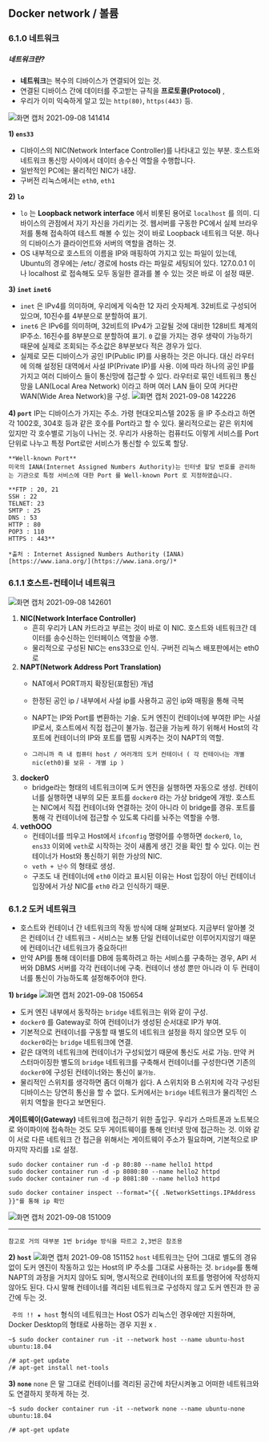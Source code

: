 ## Docker network / 볼륨

### 6.1.0 네트워크


##### 네트워크란?
- **네트워크**는 복수의 디바이스가 연결되어 있는 것. 
- 연결된 디바이스 간에 데이터를 주고받는 규칙을 **프로토콜(Protocol)** , 
- 우리가 이미 익숙하게 알고 있는 `http(80)`, `https(443)` 등. 


![화면 캡처 2021-09-08 141414](https://user-images.githubusercontent.com/62214428/132450314-bba867db-f56b-41f5-8cdf-1624e2225bc0.png)

**1) `ens33`**
- 디바이스의 NIC(Network Interface Controller)를 나타내고 있는 부분. 호스트와 네트워크 통신망 사이에서 데이터 송수신 역할을 수행합니다.
- 일반적인 PC에는 물리적인 NIC가 내장. 
- 구버전 리눅스에서는 `eth0`, `eth1` 

**2) `lo`**
- `lo` 는 **Loopback network interface** 에서 비롯된 용어로 `localhost` 를 의미. 디바이스의 관점에서 자기 자신을 가리키는 것. 웹서버를 구동한 PC에서 실제 브라우저를 통해 접속하여 테스트 해볼 수 있는 것이 바로 Loopback 네트워크 덕분. 하나의 디바이스가 클라이언트와 서버의 역할을 겸하는 것.
- OS 내부적으로 호스트의 이름을 IP와 매핑하여 가지고 있는 파일이 있는데, Ubuntu의 경우에는 /etc/ 경로에 hosts 라는 파일로 세팅되어 있다. 127.0.0.1 이나 localhost 로 접속해도 모두 동일한 결과를 볼 수 있는 것은 바로 이 설정 때문.

**3) `inet` `inet6`**

- `inet` 은 IPv4를 의미하며, 우리에게 익숙한 12 자리 숫자체계. 32비트로 구성되어 있으며, 10진수를 4부분으로 분할하여 표기.
- `inet6` 은 IPv6를 의미하며, 32비트의 IPv4가 고갈될 것에 대비한 128비트 체계의 IP주소. 16진수를 8부분으로 분할하여 표기. `0` 값을 가지는 경우 생략이 가능하기 때문에 실제로 조회되는 주소값은 8부분보다 적은 경우가 있다.
- 실제로 모든 디바이스가 공인 IP(Public IP)를 사용하는 것은 아니다. 대신 라우터에 의해 설정된 대역에서 사설 IP(Private IP)를 사용. 이에 따라 하나의 공인 IP를 가지고 여러 디바이스 들이 통신망에 접근할 수 있다. 라우터로 묶인 네트워크 통신망을 LAN(Local Area Network) 이라고 하며 여러 LAN 들이 모여 커다란 WAN(Wide Area Network)을 구성.
![화면 캡처 2021-09-08 142226](https://user-images.githubusercontent.com/62214428/132451124-349f5f7a-db54-4069-a589-576a5b17ab2f.png)


**4) `port`** 
IP는 디바이스가 가지는 주소. 가령 현대오피스텔 202동 을 IP 주소라고 하면 각 1002호, 304호 등과 같은 호수를 Port라고 할 수 있다. 물리적으로는 같은 위치에 있지만 각 호수별로 기능이 나뉘는 것. 우리가 사용하는 컴퓨터도 이렇게 서비스를 Port 단위로 나누고 특정 Port로만 서비스가 통신할 수 있도록 할당.
```
**Well-known Port**
미국의 IANA(Internet Assigned Numbers Authority)는 인터넷 할당 번호를 관리하는 기관으로 특정 서비스에 대한 Port 를 Well-known Port 로 지정하였습니다.

**FTP : 20, 21
SSH : 22
TELNET: 23
SMTP : 25
DNS : 53
HTTP : 80
POP3 : 110
HTTPS : 443**

*출처 : Internet Assigned Numbers Authority (IANA) [https://www.iana.org/](https://www.iana.org/)*
```

### 6.1.1 호스트-컨테이너 네트워크
![화면 캡처 2021-09-08 142601](https://user-images.githubusercontent.com/62214428/132451435-c03e71e8-b619-460b-8b7a-105ccc9cd17f.png)
1. **NIC(Network Interface Controller)**
    - 흔히 우리가 LAN 카드라고 부르는 것이 바로 이 NIC. 호스트와 네트워크간 데이터를 송수신하는 인터페이스 역할을 수행.
    - 물리적으로 구성된 NIC는 ens33으로 인식. 구버전 리눅스 배포판에서는 eth0로
2. **NAPT(Network Address Port Translation)**
    - NAT에서 PORT까지 확장된(포함된) 개념
    - 한정된 공인 ip / 내부에서 사설 ip를 사용하고 공인 ip와 매핑을 통해 극복
    - NAPT는 IP와 Port를 변환하는 기술. 도커 엔진이 컨테이너에 부여한 IP는 사설 IP로서, 호스트에서 직접 접근이 불가능. 접근을 가능케 하기 위해서 Host의 각 포트에 컨테이너의 IP와 포트를 맵핑 시켜주는 것이 NAPT의 역할.

    - `그러니까 즉 내 컴퓨터 host / 여러개의 도커 컨테이너 ( 각 컨테이너는 개별 nic(eth0)를 보유 - 개별 ip )`
3. **docker0**
    - bridge라는 형태의 네트워크이며 도커 엔진을 실행하면 자동으로 생성. 컨테이너를 실행하면 내부의 모든 포트를 `docker0` 라는 가상 bridge에 개방. 호스트는 NIC에서 직접 컨테이너와 연결하는 것이 아니라 이 bridge를 경유. 포트를 통해 각 컨테이너에 접근할 수 있도록 다리를 놔주는 역할을 수행.
4. **vethOOO**
    - 컨테이너를 띄우고 Host에서 `ifconfig` 명령어를 수행하면 `docker0`, `lo`, `ens33` 이외에 `veth`로 시작하는 것이 새롭게 생긴 것을 확인 할 수 있다. 이는 컨테이너가 Host와 통신하기 위한 가상의 NIC.
    - `veth + 난수` 의 형태로 생성.
    - 구조도 내 컨테이너에 `eth0` 이라고 표시된 이유는 Host 입장이 아닌 컨테이너 입장에서 가상 NIC를 `eth0` 라고 인식하기 때문.

### 6.1.2 도커 네트워크

- 호스트와 컨테이너 간 네트워크의 작동 방식에 대해 살펴보다. 지금부터 알아볼 것은 컨테이너 간 네트워크 - 서비스는 보통 단일 컨테이너로만 이루어지지않기 때문에 컨테이너간 네트워크가 중요하다!!
- 만약 API를 통해 데이터를 DB에 등록하려고 하는 서비스를 구축하는 경우, API 서버와 DBMS 서버를 각각 컨테이너에 구축. 컨테이너 생성 뿐만 아니라 이 두 컨테이너를 통신이 가능하도록 설정해주어야 한다.


**1) `bridge`**
![화면 캡처 2021-09-08 150654](https://user-images.githubusercontent.com/62214428/132455281-ab8ce27a-571d-47ae-9ce4-676ecdf18d4d.png)
- 도커 엔진 내부에서 동작하는 `bridge` 네트워크는 위와 같이 구성. 
- `docker0` 를 Gateway로 하여 컨테이너가 생성된 순서대로 IP가 부여. 
- 기본적으로 컨테이너를 구동할 때 별도의 네트워크 설정을 하지 않으면 모두 이 `docker0`라는 `bridge` 네트워크에 연결. 
- 같은 대역의 네트워크에 컨테이너가 구성되었기 때문에 통신도 서로 가능. 만약 커스터마이징한 별도의 `bridge` 네트워크를 구축해서 컨테이너를 구성한다면 기존의 `docker0`에 구성된 컨테이너와는 통신이 `불가능`.
- 물리적인 스위치를 생각하면 좀더 이해가 쉽다. A 스위치와 B 스위치에 각각 구성된 디바이스는 당연히 통신을 할 수 없다. 도커에서는 `bridge` 네트워크가 물리적인 스위치 역할을 한다고 보면된다.

**게이트웨이(Gateway)**
네트워크에 접근하기 위한 출입구. 우리가 스마트폰과 노트북으로 와이파이에 접속하는 것도 모두 게이트웨이를 통해 인터넷 망에 접근하는 것. 이와 같이 서로 다른 네트워크 간 접근을 위해서는 게이트웨이 주소가 필요하며, 기본적으로 IP 마지막 자리를 `1`로 설정.

```
sudo docker container run -d -p 80:80 --name hello1 httpd
sudo docker container run -d -p 8080:80 --name hello2 httpd
sudo docker container run -d -p 8081:80 --name hello3 httpd
```

` sudo docker container inspect --format="{{ .NetworkSettings.IPAddress }}"를 통해 ip 확인 `

![화면 캡처 2021-09-08 151009](https://user-images.githubusercontent.com/62214428/132455622-e79b0fd5-f90e-4667-ada6-8d4a51a6b639.png)

------------------
 ` 참고로 거의 대부분 1번 bridge 방식을 따르고 2,3번은 참조용 `
 
 **2) `host`**
 ![화면 캡처 2021-09-08 151152](https://user-images.githubusercontent.com/62214428/132455805-a8558f40-886e-47dc-8ab1-f9907c6b17c0.png)
`host` 네트워크는 단어 그대로 별도의 경유 없이 도커 엔진이 작동하고 있는 Host의 IP 주소를 그대로 사용하는 것. `bridge`를 통해 NAPT의 과정을 거치지 않아도 되며, 명시적으로 컨테이너의 포트를 명령어에 작성하지 않아도 된다. 다시 말해 컨테이너를 격리된 네트워크로 구성하지 않고 도커 엔진과 한 공간에 두는 것.

` 주의 !! ★ host` 형식의 네트워크는 Host OS가 리눅스인 경우에만 지원하며, Docker Desktop의 형태로 사용하는 경우 지원 x .

```
~$ sudo docker container run -it --network host --name ubuntu-host ubuntu:18.04

/# apt-get update
/# apt-get install net-tools
```

**3) `none`**
`none` 은 말 그대로 컨테이너를 격리된 공간에 차단시켜놓고 어떠한 네트워크와도 연결하지 못하게 하는 것.

```
~$ sudo docker container run -it --network none --name ubuntu-none ubuntu:18.04

/# apt-get update
```
